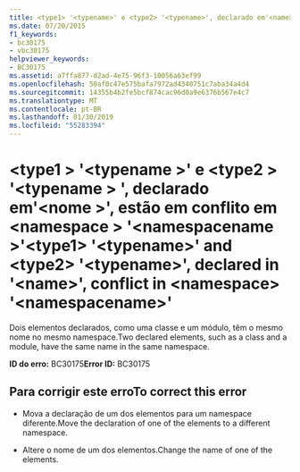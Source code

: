 ```yaml
---
title: <type1> '<typename>' e <type2> '<typename>', declarado em'<name>', estão em conflito em <namespace> '<namespacename>'
ms.date: 07/20/2015
f1_keywords:
- bc30175
- vbc30175
helpviewer_keywords:
- BC30175
ms.assetid: a7ffa877-d2ad-4e75-96f3-10056a63ef99
ms.openlocfilehash: 50af0c47e575bafa7972ad4340751c7aba34a4d4
ms.sourcegitcommit: 14355b4b2fe5bcf874cac96d0a9e6376b567e4c7
ms.translationtype: MT
ms.contentlocale: pt-BR
ms.lasthandoff: 01/30/2019
ms.locfileid: "55283394"
---
```

# <a name="type1-typename-and-type2-typename-declared-in-name-conflict-in-namespace-namespacename"></a><span data-ttu-id="adeaa-102">\<type1 > '\<typename >' e \<type2 > '\<typename > ', declarado em'\<nome >', estão em conflito em \<namespace > '\<namespacename >'</span><span class="sxs-lookup"><span data-stu-id="adeaa-102">\<type1> '\<typename>' and \<type2> '\<typename>', declared in '\<name>', conflict in \<namespace> '\<namespacename>'</span></span>
<span data-ttu-id="adeaa-103">Dois elementos declarados, como uma classe e um módulo, têm o mesmo nome no mesmo namespace.</span><span class="sxs-lookup"><span data-stu-id="adeaa-103">Two declared elements, such as a class and a module, have the same name in the same namespace.</span></span>  
  
 <span data-ttu-id="adeaa-104">**ID do erro:** BC30175</span><span class="sxs-lookup"><span data-stu-id="adeaa-104">**Error ID:** BC30175</span></span>  
  
## <a name="to-correct-this-error"></a><span data-ttu-id="adeaa-105">Para corrigir este erro</span><span class="sxs-lookup"><span data-stu-id="adeaa-105">To correct this error</span></span>  
  
-   <span data-ttu-id="adeaa-106">Mova a declaração de um dos elementos para um namespace diferente.</span><span class="sxs-lookup"><span data-stu-id="adeaa-106">Move the declaration of one of the elements to a different namespace.</span></span>  
  
-   <span data-ttu-id="adeaa-107">Altere o nome de um dos elementos.</span><span class="sxs-lookup"><span data-stu-id="adeaa-107">Change the name of one of the elements.</span></span>